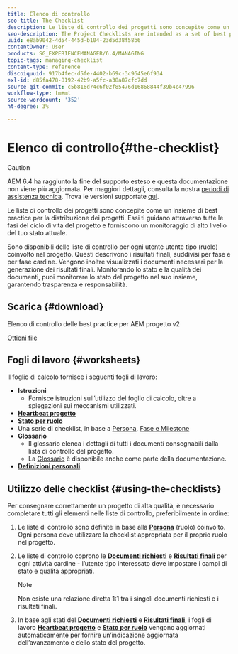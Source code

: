 ```yaml
---
title: Elenco di controllo
seo-title: The Checklist
description: Le liste di controllo dei progetti sono concepite come un insieme di best practice per la distribuzione dei progetti. Essi ti guidano attraverso tutte le fasi del ciclo di vita del progetto e forniscono un monitoraggio di alto livello del tuo stato attuale.
seo-description: The Project Checklists are intended as a set of best practices for project delivery. They guide you through all phases of the project life cycle and provide high level monitoring of your current status.
uuid: e8ab9042-4d54-445d-b104-23d5d38f58b6
contentOwner: User
products: SG_EXPERIENCEMANAGER/6.4/MANAGING
topic-tags: managing-checklist
content-type: reference
discoiquuid: 917b4fec-d5fe-4402-b69c-3c9645e6f934
exl-id: d85fa478-8192-42b9-a5fc-a38a87cfc7dd
source-git-commit: c5b816d74c6f02f85476d16868844f39b4c47996
workflow-type: tm+mt
source-wordcount: '352'
ht-degree: 3%

---
```


# Elenco di controllo{#the-checklist}

>[!CAUTION]
>
>AEM 6.4 ha raggiunto la fine del supporto esteso e questa documentazione non viene più aggiornata. Per maggiori dettagli, consulta la nostra [periodi di assistenza tecnica](https://helpx.adobe.com/it/support/programs/eol-matrix.html). Trova le versioni supportate [qui](https://experienceleague.adobe.com/docs/).

Le liste di controllo dei progetti sono concepite come un insieme di best practice per la distribuzione dei progetti. Essi ti guidano attraverso tutte le fasi del ciclo di vita del progetto e forniscono un monitoraggio di alto livello del tuo stato attuale.

Sono disponibili delle liste di controllo per ogni utente utente tipo (ruolo) coinvolto nel progetto. Questi descrivono i risultati finali, suddivisi per fase e per fase cardine. Vengono inoltre visualizzati i documenti necessari per la generazione dei risultati finali. Monitorando lo stato e la qualità dei documenti, puoi monitorare lo stato del progetto nel suo insieme, garantendo trasparenza e responsabilità.

## Scarica {#download}

Elenco di controllo delle best practice per AEM progetto v2

[Ottieni file](assets/aem_project_bp_checklistv2-64.xlsx)

## Fogli di lavoro {#worksheets}

Il foglio di calcolo fornisce i seguenti fogli di lavoro:

* **Istruzioni**
   * Fornisce istruzioni sull’utilizzo del foglio di calcolo, oltre a spiegazioni sui meccanismi utilizzati.
* **[Heartbeat progetto](/help/managing/best-practices.md#project-heartbeat-dashboard)**
* **[Stato per ruolo](/help/managing/best-practices.md#status-by-role)**
* Una serie di checklist, in base a [Persona](/help/managing/best-practices.md#persona), [Fase e Milestone](/help/managing/best-practices.md#phases-and-milestones)
* **Glossario**
   * Il glossario elenca i dettagli di tutti i documenti consegnabili dalla lista di controllo del progetto.
   * La [Glossario](/help/managing/best-practices-glossary.md) è disponibile anche come parte della documentazione.
* **[Definizioni personali](/help/managing/best-practices.md#persona)**

## Utilizzo delle checklist {#using-the-checklists}

Per consegnare correttamente un progetto di alta qualità, è necessario completare tutti gli elementi nelle liste di controllo, preferibilmente in ordine:

1. Le liste di controllo sono definite in base alla **[Persona](/help/managing/best-practices.md#persona)** (ruolo) coinvolto. Ogni persona deve utilizzare la checklist appropriata per il proprio ruolo nel progetto.
1. Le liste di controllo coprono le **[Documenti richiesti](/help/managing/best-practices.md#required-documents)** e **[Risultati finali](/help/managing/best-practices.md#deliverables)** per ogni attività cardine - l’utente tipo interessato deve impostare i campi di stato e qualità appropriati.

   >[!NOTE]
   >
   >Non esiste una relazione diretta 1:1 tra i singoli documenti richiesti e i risultati finali.

1. In base agli stati del **[Documenti richiesti](/help/managing/best-practices.md#required-documents)** e **[Risultati finali](/help/managing/best-practices.md#deliverables)**, i fogli di lavoro **[Heartbeat progetto](/help/managing/best-practices.md#project-heartbeat-dashboard)** e **[Stato per ruolo](/help/managing/best-practices.md#status-by-role)** vengono aggiornati automaticamente per fornire un’indicazione aggiornata dell’avanzamento e dello stato del progetto.
